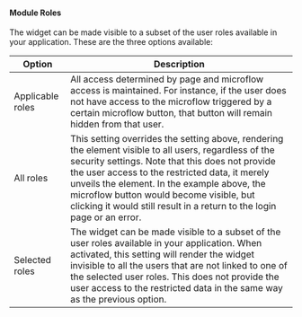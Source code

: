 #### Module Roles

The widget can be made visible to a subset of the user roles available in your application. These are the three options available:

| Option | Description |
| --- | --- |
| Applicable roles | All access determined by page and microflow access is maintained. For instance, if the user does not have access to the microflow triggered by a certain microflow button, that button will remain hidden from that user. |
| All roles | This setting overrides the setting above, rendering the element visible to all users, regardless of the security settings. Note that this does not provide the user access to the restricted data, it merely unveils the element. In the example above, the microflow button would become visible, but clicking it would still result in a return to the login page or an error.  |
| Selected roles | The widget can be made visible to a subset of the user roles available in your application. When activated, this setting will render the widget invisible to all the users that are not linked to one of the selected user roles. This does not provide the user access to the restricted data in the same way as the previous option. |
